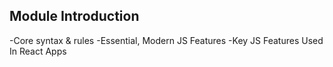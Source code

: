 ## Module Introduction
-Core syntax & rules
-Essential, Modern JS Features
-Key JS Features Used In React Apps